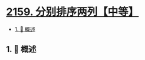# [2159. 分别排序两列【中等】](https://github.com/Tdahuyou/TNotes.leetcode/tree/main/notes/2159.%20%E5%88%86%E5%88%AB%E6%8E%92%E5%BA%8F%E4%B8%A4%E5%88%97%E3%80%90%E4%B8%AD%E7%AD%89%E3%80%91)

<!-- region:toc -->

- [1. 📝 概述](#1--概述)

<!-- endregion:toc -->

## 1. 📝 概述
